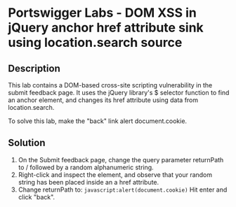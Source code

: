 # Portswigger Labs - DOM XSS in jQuery anchor href attribute sink using location.search source

## Description
This lab contains a DOM-based cross-site scripting vulnerability in the submit feedback page. It uses the jQuery library's $ selector function to find an anchor element, and changes its href attribute using data from location.search.

To solve this lab, make the "back" link alert document.cookie.

## Solution
1. On the Submit feedback page, change the query parameter returnPath to / followed by a random alphanumeric string.
2. Right-click and inspect the element, and observe that your random string has been placed inside an a href attribute.
3. Change returnPath to:
`javascript:alert(document.cookie)`
Hit enter and click "back".
